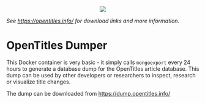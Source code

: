 <p align="center">
 <img src="https://raw.githubusercontent.com/Fdebijl/OpenTitles.Client/master/images/header.png")/>
</p>

_See https://opentitles.info/ for download links and more information._

# OpenTitles Dumper
This Docker container is very basic - it simply calls `mongoexport` every 24 hours to generate a database dump for the OpenTitles article database. This dump can be used by other developers or researchers to inspect, research or visualize title changes.

The dump can be downloaded from https://dump.opentitles.info/